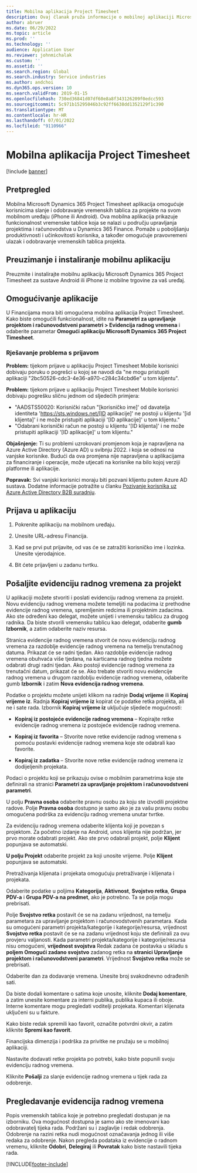 ```yaml
---
title: Mobilna aplikacija Project Timesheet
description: Ovaj članak pruža informacije o mobilnoj aplikaciji Microsoft Dynamics 365 Project Timesheet. Mobilna aplikacija Project Timesheet omogućuje korisnicima slanje i odobravanje evidencija radnog vremena za projekte na mobilnom uređaju.
author: abruer
ms.date: 06/29/2022
ms.topic: article
ms.prod: ''
ms.technology: ''
audience: Application User
ms.reviewer: johnmichalak
ms.custom: ''
ms.assetid: ''
ms.search.region: Global
ms.search.industry: Service industries
ms.author: andchoi
ms.dyn365.ops.version: 10
ms.search.validFrom: 2019-01-15
ms.openlocfilehash: 730ed36841d07df60e8a8f343126209f0edcc593
ms.sourcegitcommit: 5c971b15295046b3c92ff6638dd1352129f1c390
ms.translationtype: MT
ms.contentlocale: hr-HR
ms.lasthandoff: 07/01/2022
ms.locfileid: "9110966"
---
```

# <a name="project-timesheet-mobile-application"></a>Mobilna aplikacija Project Timesheet

[!include [banner](../includes/banner.md)]

## <a name="overview"></a>Pretpregled

Mobilna Microsoft Dynamics 365 Project Timesheet aplikacija omogućuje korisnicima slanje i odobravanje vremenskih tablica za projekte na svom mobilnom uređaju (iPhone ili Android). Ova mobilna aplikacija prikazuje funkcionalnost vremenske tablice koja se nalazi u području upravljanja projektima i računovodstva u Dynamics 365 Finance. Pomaže u poboljšanju produktivnosti i učinkovitosti korisnika, a također omogućuje pravovremeni ulazak i odobravanje vremenskih tablica projekta.

## <a name="download-and-install-the-mobile-app"></a>Preuzimanje i instaliranje mobilnu aplikaciju

Preuzmite i instalirajte mobilnu aplikaciju Microsoft Dynamics 365 Project Timesheet za sustave Android ili iPhone iz mobilne trgovine za vaš uređaj.

## <a name="enable-the-app"></a>Omogućivanje aplikacije 

U Financijama mora biti omogućena mobilna aplikacija Project Timesheet. Kako biste omogućili funkcionalnost, idite na **Parametri za upravljanje projektom i računovodstveni parametri \> Evidencija radnog vremena** i odaberite parametar **Omogući aplikaciju Microsoft Dynamics 365 Project Timesheet**.

### <a name="resolve-sign-in-issues"></a>Rješavanje problema s prijavom

**Problem:** tijekom prijave u aplikaciju Project Timesheet Mobile korisnici dobivaju poruku o pogrešci u kojoj se navodi da "ne mogu pristupiti aplikaciji "2bc50526-cdc3-4e36-a970-c284c34cbd6e" u tom klijentu".

**Problem:** tijekom prijave u aplikaciju Project Timesheet Mobile korisnici dobivaju pogrešku sličnu jednom od sljedećih primjera:

- "AADSTS50020: Korisnički račun "[korisničko ime]' od davatelja identiteta 'https://sts.windows.net/[ID aplikacije]' ne postoji u klijentu '[id klijenta]' i ne može pristupiti aplikaciji '[ID aplikacije]' u tom klijentu."
- "Odabrani korisnički račun ne postoji u klijentu '[ID klijenta]' i ne može pristupiti aplikaciji '[ID aplikacije]' u tom klijentu."

**Objašnjenje:** Ti su problemi uzrokovani promjenom koja je napravljena na Azure Active Directory (Azure AD) u svibnju 2022. i koja se odnosi na vanjske korisnike. Budući da ova promjena nije napravljena u aplikacijama za financiranje i operacije, može utjecati na korisnike na bilo kojoj verziji platforme ili aplikacije.

**Popravak:** Svi vanjski korisnici moraju biti pozvani klijentu putem Azure AD sustava. Dodatne informacije potražite u članku [Pozivanje korisnika uz Azure Active Directory B2B suradnju](/power-platform/admin/invite-users-azure-active-directory-b2b-collaboration).

## <a name="sign-in-to-the-app"></a>Prijava u aplikaciju

1.  Pokrenite aplikaciju na mobilnom uređaju.

2.  Unesite URL-adresu Financija.

3.  Kad se prvi put prijavite, od vas će se zatražiti korisničko ime i lozinka. Unesite vjerodajnice.

4. Bit ćete prijavljeni u zadanu tvrtku.

## <a name="submit-a-project-timesheet"></a>Pošaljite evidenciju radnog vremena za projekt

U aplikaciji možete stvoriti i poslati evidenciju radnog vremena za projekt. Novu evidenciju radnog vremena možete temeljiti na podacima iz prethodne evidencije radnog vremena, spremljenim redcima ili projektnim zadacima. Ako ste određeni kao delegat, možete unijeti i vremensku tablicu za drugog radnika. Da biste stvorili vremensku tablicu kao delegat, odaberite **gumb Izbornik**, a zatim odaberite naziv resursa.

Stranica evidencije radnog vremena stvorit će novu evidenciju radnog vremena za razdoblje evidencije radnog vremena na temelju trenutačnog datuma. Prikazat će se radni tjedan. Ako razdoblje evidencije radnog vremena obuhvaća više tjedana, na karticama radnog tjedna možete odabrati drugi radni tjedan.
Ako postoji evidencije radnog vremena za trenutačni datum, prikazat će se. Ako trebate stvoriti novu evidencije radnog vremena u drugom razdoblju evidencije radnog vremena, odaberite gumb **Izbornik** i zatim **Nova evidencija radnog vremena**.

Podatke o projektu možete unijeti klikom na radnje **Dodaj vrijeme** ili **Kopiraj vrijeme iz**. Radnja **Kopiraj vrijeme iz** kopirat će podatke retka projekta, ali ne i sate rada. Izbornik **Kopiraj vrijeme iz** uključuje sljedeće mogućnosti:

- **Kopiraj iz postojeće evidencije radnog vremena** – Kopirajte retke evidencije radnog vremena iz postojeće evidencije radnog vremena.

- **Kopiraj iz favorita** – Stvorite nove retke evidencije radnog vremena s pomoću postavki evidencije radnog vremena koje ste odabrali kao favorite.

- **Kopiraj iz zadatka** – Stvorite nove retke evidencije radnog vremena iz dodijeljenih projekata.

Podaci o projektu koji se prikazuju ovise o mobilnim parametrima koje ste definirali na stranici **Parametri za upravljanje projektom i računovodstveni parametri**.

U polju **Pravna osoba** odaberite pravnu osobu za koju ste izvodili projektne radove. Polje **Pravna osoba** dostupno je samo ako je za vašu pravnu osobu omogućena podrška za evidenciju radnog vremena unutar tvrtke.

Za evidenciju radnog vremena odaberite klijenta koji je povezan s projektom. Za početno izdanje na Android, unos klijenta nije podržan, jer prvo morate odabrati projekt. Ako ste prvo odabrali projekt, polje **Klijent** popunjava se automatski.

**U polju Projekt** odaberite projekt za koji unosite vrijeme. Polje **Klijent** popunjava se automatski.

Pretraživanja klijenata i projekata omogućuju pretraživanje i klijenata i projekata.

Odaberite podatke u poljima **Kategorija**, **Aktivnost**, **Svojstvo retka**, **Grupa PDV-a** i **Grupa PDV-a na predmet**, ako je potrebno. Ta se polja mogu prebrisati.

Polje **Svojstvo retka** postavit će se na zadanu vrijednost, na temelju parametara za upravljanje projektom i računovodstvenih parametara. Kada su omogućeni parametri projekta/kategorije i kategorije/resursa, vrijednost **Svojstvo retka** postavit će se na zadanu vrijednost koju ste definirali za ovu provjeru valjanosti. Kada parametri projekta/kategorije i kategorije/resursa nisu omogućeni, **vrijednost svojstva** Redak zadana će postavka u skladu s **poljem Omogući zadano svojstvo** zadanog retka na **stranici Upravljanje projektom i računovodstveni parametri**. Vrijednost **Svojstvo retka** može se prebrisati.

Odaberite dan za dodavanje vremena. Unesite broj svakodnevno odrađenih sati.

Da biste dodali komentare o satima koje unosite, kliknite **Dodaj komentare**, a zatim unesite komentare za interni publika, publika kupaca ili oboje.
Interne komentare mogu pregledati voditelji projekata. Komentari klijenata uključeni su u fakture.

Kako biste redak spremili kao favorit, označite potvrdni okvir, a zatim kliknite **Spremi kao favorit**.

Financijska dimenzija i podrška za privitke ne pružaju se u mobilnoj aplikaciji.

Nastavite dodavati retke projekta po potrebi, kako biste popunili svoju evidenciju radnog vremena.

Kliknite **Pošalji** za slanje evidencije radnog vremena u tijek rada za odobrenje.

## <a name="review-timesheets"></a>Pregledavanje evidencija radnog vremena

Popis vremenskih tablica koje je potrebno pregledati dostupan je na izborniku. Ova mogućnost dostupna je samo ako ste imenovani kao odobravatelj tijeka rada. Podržani su i zaglavlje i redak odobrenja. Odobrenje na razini retka nudi mogućnost označavanja jednog ili više redaka za odobrenje. Nakon pregleda podataka iz evidencije o radnom vremenu, kliknite **Odobri**, **Delegiraj** ili **Povratak** kako biste nastavili tijeka rada.


[!INCLUDE[footer-include](../includes/footer-banner.md)]
